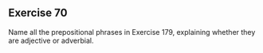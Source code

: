 ## Exercise 70

Name all the prepositional phrases in Exercise 179, explaining whether they are adjective or adverbial.
